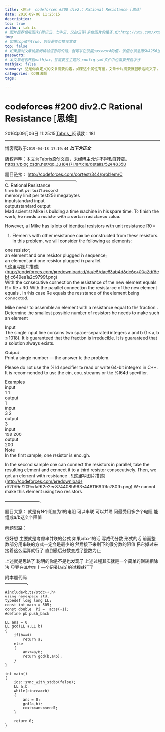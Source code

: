 ```yaml
---
title: <原>#  codeforces #200 div2.C Rational Resistance [思维]
date: 2016-09-06 11:25:15
description:
toc: true
author: tabris
# 图片推荐使用图床(腾讯云、七牛云、又拍云等)来做图片的路径.如:http://xxx.com/xxx.jpg
img: 
# 如果top值为true，则会是首页推荐文章
top: false
# 如果要对文章设置阅读验证密码的话，就可以在设置password的值，该值必须是用SHA256加密后的密码，防止被他人识破
password: 
# 本文章是否开启mathjax，且需要在主题的_config.yml文件中也需要开启才行
mathjax: false
summary: 这是你自定义的文章摘要内容，如果这个属性有值，文章卡片摘要就显示这段文字，否则程序会自动截取文章的部分内容作为摘要
categories: OJ算法题
tags:

---
```





#  codeforces #200 div2.C Rational Resistance [思维]

2016年09月06日 11:25:15  [ Tabris_ ](https://me.csdn.net/qq_33184171) 阅读数：181


--- 
 博客爬取于`2019-04-18 17:19:44`
***以下为正文***

版权声明：本文为Tabris原创文章，未经博主允许不得私自转载。
https://blog.csdn.net/qq_33184171/article/details/52448350

题目链接： [ http://codeforces.com/contest/344/problem/C
](http://codeforces.com/contest/344/problem/C)  
————————————————–.  
C. Rational Resistance  
time limit per test1 second  
memory limit per test256 megabytes  
inputstandard input  
outputstandard output  
Mad scientist Mike is building a time machine in his spare time. To finish the
work, he needs a resistor with a certain resistance value.

However, all Mike has is lots of identical resistors with unit resistance R0 =
1. Elements with other resistance can be constructed from these resistors. In
this problem, we will consider the following as elements:

one resistor;  
an element and one resistor plugged in sequence;  
an element and one resistor plugged in parallel.  
![这里写图片描述](http://codeforces.com/predownloaded/da/e5/dae53ab4d8dc6e400a2df8ebf
c649ea1a2c9799f.png)  
With the consecutive connection the resistance of the new element equals R =
Re + R0. With the parallel connection the resistance of the new element equals
. In this case Re equals the resistance of the element being connected.

Mike needs to assemble an element with a resistance equal to the fraction .
Determine the smallest possible number of resistors he needs to make such an
element.

Input  
The single input line contains two space-separated integers a and b (1 ≤ a, b
≤ 1018). It is guaranteed that the fraction is irreducible. It is guaranteed
that a solution always exists.

Output  
Print a single number — the answer to the problem.

Please do not use the %lld specifier to read or write 64-bit integers in С++.
It is recommended to use the cin, cout streams or the %I64d specifier.

Examples  
input  
1 1  
output  
1  
input  
3 2  
output  
3  
input  
199 200  
output  
200  
Note  
In the first sample, one resistor is enough.

In the second sample one can connect the resistors in parallel, take the
resulting element and connect it to a third resistor consecutively. Then, we
get an element with resistance . ![这里写图片描述](http://codeforces.com/predownloade
d/20/9c/209cda9f2e2ee874408b963e4461169f0fc280fb.png) We cannot make this
element using two resistors.

————————.

题目大意： 就是有N个阻值为1的电阻 可以串联 可以并联 问最受用多少个电阻 能组成a/b这么个阻值

解题思路：

很好想 主要就是考虑串并联的公式 如果a/b>1的话 写成代分数 形式的话 前面整数部分用串联的方式一定会是最少的 然后接下来剩下的假分数的阻值 把它掉过来
接着这么运算就行了 直到最后分数变成了整数为止

上述就是思路了 聪明的你是不是也发现了 上述过程其实就是一个简单的辗转相除法 只要在其中加上一个记录[a/b]的过程就行了

附本题代码  
—————.

    
    
    #include<bits/stdc++.h>
    using namespace std;
    typedef long long LL;
    const int maxn = 505;
    const double  Pi =  acos(-1);
    #define pb push_back
    
    LL ans = 0;
    LL gcd(LL a,LL b)
    {
        if(b==0)
            return a;
        else
        {
            ans+=a/b;
            return gcd(b,a%b);
        }
    }
    
    int main()
    {
        ios::sync_with_stdio(false);
        LL a,b;
        while(cin>>a>>b)
        {
            ans = 0;
            gcd(a,b);
            cout<<ans<<endl;
        }
    
        return 0;
    }
    


